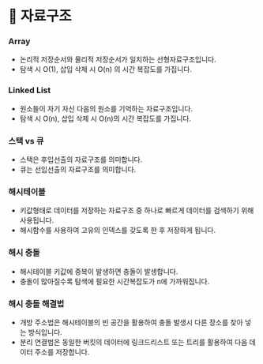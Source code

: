 # 📂 자료구조

### Array

- 논리적 저장순서와 물리적 저장순서가 일치하는 선형자료구조입니다.
- 탐색 시 O(1), 삽입 삭제 시 O(n) 의 시간 복잡도를 가집니다.

### Linked List

- 원소들이 자기 자신 다음의 원소를 기억하는 자료구조입니다.
- 탐색 시 O(n), 삽입 삭제 시 O(n)의 시간 복잡도를 가집니다.

### 스택 vs 큐

- 스택은 후입선출의 자료구조를 의미합니다.
- 큐는 선입선출의 자료구조를 의미합니다.

### 해시테이블

- 키값형태로 데이터를 저장하는 자료구조 중 하나로 빠르게 데이터를 검색하기 위해 사용됩니다.
- 해시함수를 사용하여 고유의 인덱스를 갖도록 한 후 저장하게 됩니다.

### 해시 충돌

- 해시테이블 키값에 중복이 발생하면 충돌이 발생합니다.
- 충돌이 많아질수록 탐색에 필요한 시간복잡도가 n에 가까워집니다.

### 해시 충돌 해결법

- 개방 주소법은 해시테이블의 빈 공간을 활용하여 충돌 발생시 다른 장소를 찾아 넣는 방식입니다.
- 분리 연결법은 동일한 버킷의 데이터에 링크드리스트 또는 트리를 활용하여 다음 데이터 주소를 저장합니다.
